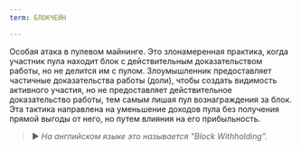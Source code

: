 ```yaml
---
term: БЛОКЧЕЙН

---
```

Особая атака в пулевом майнинге. Это злонамеренная практика, когда участник пула находит блок с действительным доказательством работы, но не делится им с пулом. Злоумышленник предоставляет частичные доказательства работы (доли), чтобы создать видимость активного участия, но не предоставляет действительное доказательство работы, тем самым лишая пул вознаграждения за блок. Эта тактика направлена на уменьшение доходов пула без получения прямой выгоды от него, но путем влияния на его прибыльность.

> ► *На английском языке это называется "Block Withholding".*